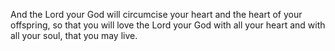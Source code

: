 And the Lord your God will circumcise your heart and the heart of your offspring, so that you will love the Lord your God with all your heart and with all your soul, that you may live.
